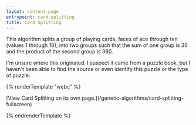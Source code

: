 ```yaml
---
layout: content-page
entrypoint: card-splitting
title: Card Splitting
---
```


This algorithm splits a group of playing cards, faces of ace through ten (values 1 through 10), into
two groups such that the sum of one group is 36 and the product of the second group is 360.

I'm unsure where this originated. I suspect it came from a puzzle book, but I haven't been able to
find the source or even identify this puzzle or the type of puzzle.

{% renderTemplate "webc" %}

<interactive-embed src="/genetic-algorithms/card-splitting-fullscreen" title="Card Splitting">
  [View Card Splitting on its own page.](/genetic-algorithms/card-splitting-fullscreen)
</interactive-embed>

{% endrenderTemplate %}

